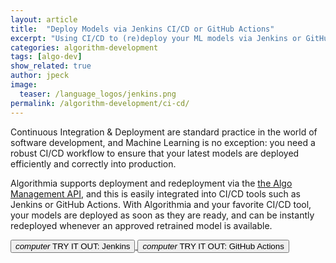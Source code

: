 ```yaml
---
layout: article
title:  "Deploy Models via Jenkins CI/CD or GitHub Actions"
excerpt: "Using CI/CD to (re)deploy your ML models via Jenkins or GitHub Actions"
categories: algorithm-development
tags: [algo-dev]
show_related: true
author: jpeck
image:
  teaser: /language_logos/jenkins.png
permalink: /algorithm-development/ci-cd/
---
```


Continuous Integration & Deployment are standard practice in the world of software development, and Machine Learning is no exception: you need a robust CI/CD workflow to ensure that your latest models are deployed efficiently and correctly into production.

Algorithmia supports deployment and redeployment via the [the Algo Management API]({{site.baseurl}}/algorithm-development/algorithm-management-api), and this is easily integrated into CI/CD tools such as Jenkins or GitHub Actions. With Algorithmia and your favorite CI/CD tool, your models are deployed as soon as they are ready, and can be instantly redeployed whenever an approved retrained model is available.

<a href="https://github.com/algorithmiaio/model-deployment/tree/master/jenkins_deploy_algorithmia">
  <button class="syn-btn contained theme-primary">
    <i class="material-icons">computer</i> TRY IT OUT: Jenkins
  </button>
</a>

<a href="https://github.com/algorithmiaio/model-deployment/tree/master/githubactions_deploy_algorithmia">
  <button class="syn-btn contained theme-primary">
    <i class="material-icons">computer</i> TRY IT OUT: GitHub Actions
  </button>
</a>
